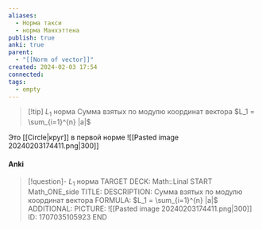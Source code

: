 ```yaml
---
aliases:
  - Норма такси
  - норма Манхэттена
publish: true
anki: true
parent:
  - "[[Norm of vector]]"
created: 2024-02-03 17:54
connected: 
tags:
  - empty
---
```


> [!tip] $L_1$ норма
Сумма взятых по модулю координат вектора
$L_1 = \sum_{i=1}^{n} |a|$


Это [[Circle|круг]]  в первой норме
![[Pasted image 20240203174411.png|300]]  
#### Anki
> [!question]- $L_1$ норма
TARGET DECK: Math::Linal
START
Math_ONE_side
TITLE: 
DESCRIPTION: Сумма взятых по модулю координат вектора
FORMULA: $L_1 = \sum_{i=1}^{n} |a|$
ADDITIONAL:
PICTURE: ![[Pasted image 20240203174411.png|300]]  
ID: 1707035105923
END 